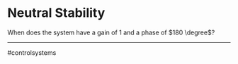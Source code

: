 # Neutral Stability

When does the system have a gain of $1$ and a phase of $180 \degree$?




---
#controlsystems